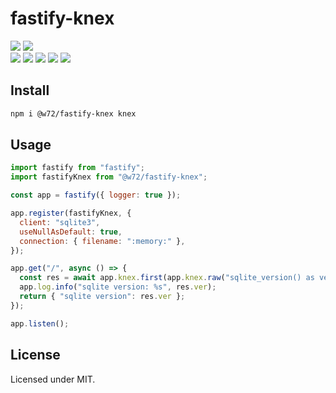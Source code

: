 # fastify-knex

![](https://img.shields.io/badge/TypeScript-blue?logo=typescript&logoColor=white)
![](https://img.shields.io/badge/module_type-ESM_only-brightgreen)\
![](https://img.shields.io/npm/v/@w72/fastify-knex)
![](https://img.shields.io/node/v/@w72/fastify-knex)
![](https://img.shields.io/npm/dependency-version/@w72/fastify-knex/dev/fastify)
![](https://img.shields.io/npm/dependency-version/@w72/fastify-knex/dev/knex)
![](https://img.shields.io/npm/l/@w72/fastify-knex)

## Install

```bash
npm i @w72/fastify-knex knex
```

## Usage

```js
import fastify from "fastify";
import fastifyKnex from "@w72/fastify-knex";

const app = fastify({ logger: true });

app.register(fastifyKnex, {
  client: "sqlite3",
  useNullAsDefault: true,
  connection: { filename: ":memory:" },
});

app.get("/", async () => {
  const res = await app.knex.first(app.knex.raw("sqlite_version() as ver"));
  app.log.info("sqlite version: %s", res.ver);
  return { "sqlite version": res.ver };
});

app.listen();
```

## License

Licensed under MIT.
